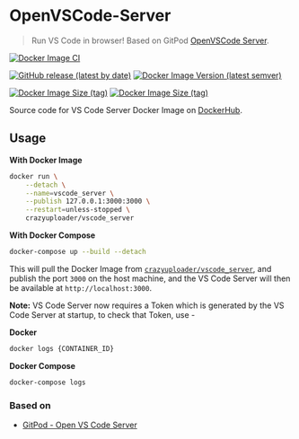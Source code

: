 # OpenVSCode-Server

> Run VS Code in browser! Based on GitPod [OpenVSCode Server](https://github.com/gitpod-io/openvscode-server).

[![Docker Image CI](https://github.com/crazyuploader/OpenVSCode-Server/actions/workflows/docker-image.yml/badge.svg)](https://github.com/crazyuploader/OpenVSCode-Server/actions/workflows/docker-image.yml)

[![GitHub release (latest by date)](https://img.shields.io/github/v/release/crazyuploader/OpenVSCode-Server?label=GitHub%20Release&logo=github)](https://github.com/crazyuploader/OpenVSCode-Server/releases)
[![Docker Image Version (latest semver)](https://img.shields.io/docker/v/crazyuploader/vscode_server?label=DockerHub%20Image%20Version&logo=docker&sort=semver)](https://hub.docker.com/repository/docker/crazyuploader/vscode_server)

[![Docker Image Size (tag)](https://img.shields.io/docker/image-size/crazyuploader/vscode_server/latest?label=Image%20Size&logo=docker)](https://hub.docker.com/repository/docker/crazyuploader/vscode_server)
[![Docker Image Size (tag)](https://img.shields.io/docker/image-size/crazyuploader/vscode_server/latest-full?label=Image%20Size%20%28full%29&logo=docker)](https://hub.docker.com/repository/docker/crazyuploader/vscode_server)

Source code for VS Code Server Docker Image on [DockerHub](https://hub.docker.com/repository/docker/crazyuploader/vscode_server).

## Usage

**With Docker Image**

```bash
docker run \
    --detach \
    --name=vscode_server \
    --publish 127.0.0.1:3000:3000 \
    --restart=unless-stopped \
    crazyuploader/vscode_server
```

**With Docker Compose**

```bash
docker-compose up --build --detach
```

This will pull the Docker Image from [`crazyuploader/vscode_server`](https://hub.docker.com/repository/docker/crazyuploader/vscode_server), and publish the port `3000` on the host machine, and the VS Code Server will then be available at `http://localhost:3000`.

**Note:** VS Code Server now requires a Token which is generated by the VS Code Server at startup, to check that Token, use -

**Docker**

```bash
docker logs {CONTAINER_ID}
```

**Docker Compose**

```bash
docker-compose logs
```

### Based on

- [GitPod - Open VS Code Server](https://github.com/gitpod-io/openvscode-server)

